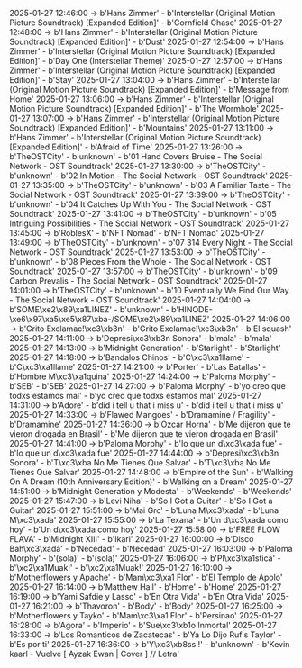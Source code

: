 2025-01-27 12:46:00 -> b'Hans Zimmer' - b'Interstellar (Original Motion Picture Soundtrack) [Expanded Edition]' - b'Cornfield Chase'
2025-01-27 12:48:00 -> b'Hans Zimmer' - b'Interstellar (Original Motion Picture Soundtrack) [Expanded Edition]' - b'Dust'
2025-01-27 12:54:00 -> b'Hans Zimmer' - b'Interstellar (Original Motion Picture Soundtrack) [Expanded Edition]' - b'Day One (Interstellar Theme)'
2025-01-27 12:57:00 -> b'Hans Zimmer' - b'Interstellar (Original Motion Picture Soundtrack) [Expanded Edition]' - b'Stay'
2025-01-27 13:04:00 -> b'Hans Zimmer' - b'Interstellar (Original Motion Picture Soundtrack) [Expanded Edition]' - b'Message from Home'
2025-01-27 13:06:00 -> b'Hans Zimmer' - b'Interstellar (Original Motion Picture Soundtrack) [Expanded Edition]' - b'The Wormhole'
2025-01-27 13:07:00 -> b'Hans Zimmer' - b'Interstellar (Original Motion Picture Soundtrack) [Expanded Edition]' - b'Mountains'
2025-01-27 13:11:00 -> b'Hans Zimmer' - b'Interstellar (Original Motion Picture Soundtrack) [Expanded Edition]' - b'Afraid of Time'
2025-01-27 13:26:00 -> b'TheOSTCity' - b'unknown' - b'01  Hand Covers Bruise - The Social Network - OST Soundtrack'
2025-01-27 13:30:00 -> b'TheOSTCity' - b'unknown' - b'02  In Motion - The Social Network - OST Soundtrack'
2025-01-27 13:35:00 -> b'TheOSTCity' - b'unknown' - b'03  A Familiar Taste - The Social Network - OST Soundtrack'
2025-01-27 13:39:00 -> b'TheOSTCity' - b'unknown' - b'04  It Catches Up With You - The Social Network - OST Soundtrack'
2025-01-27 13:41:00 -> b'TheOSTCity' - b'unknown' - b'05  Intriguing Possibilities - The Social Network - OST Soundtrack'
2025-01-27 13:45:00 -> b'RoblesX' - b'NFT Nomad' - b'NFT Nomad'
2025-01-27 13:49:00 -> b'TheOSTCity' - b'unknown' - b'07  314 Every Night - The Social Network - OST Soundtrack'
2025-01-27 13:53:00 -> b'TheOSTCity' - b'unknown' - b'08  Pieces From the Whole - The Social Network - OST Soundtrack'
2025-01-27 13:57:00 -> b'TheOSTCity' - b'unknown' - b'09  Carbon Prevalis - The Social Network - OST Soundtrack'
2025-01-27 14:01:00 -> b'TheOSTCity' - b'unknown' - b'10  Eventually We Find Our Way - The Social Network - OST Soundtrack'
2025-01-27 14:04:00 -> b'SOME\xe2\x89\xa1LINEZ' - b'unknown' - b'HINODE-\xe6\x97\xa5\xe5\x87\xba-/SOME\xe2\x89\xa1LINEZ'
2025-01-27 14:06:00 -> b'Grito Exclamac!\xc3\xb3n' - b'Grito Exclamac!\xc3\xb3n' - b'El squash'
2025-01-27 14:11:00 -> b'Depresi\xc3\xb3n Sonora' - b'mala' - b'mala'
2025-01-27 14:13:00 -> b'Midnight Generation' - b'Starlight' - b'Starlight'
2025-01-27 14:18:00 -> b'Bandalos Chinos' - b'C\xc3\xa1llame' - b'C\xc3\xa1llame'
2025-01-27 14:21:00 -> b'Porter' - b'Las Batallas' - b'Hombre M\xc3\xa1quina'
2025-01-27 14:24:00 -> b'Paloma Morphy' - b'SEB' - b'SEB'
2025-01-27 14:27:00 -> b'Paloma Morphy' - b'yo creo que todxs estamos mal' - b'yo creo que todxs estamos mal'
2025-01-27 14:31:00 -> b'Adore' - b'did i tell u that i miss u' - b'did i tell u that i miss u'
2025-01-27 14:33:00 -> b'Flawed Mangoes' - b'Dramamine / Fragility' - b'Dramamine'
2025-01-27 14:36:00 -> b'Ozcar Horna' - b'Me dijeron que te vieron drogada en Brasil' - b'Me dijeron que te vieron drogada en Brasil'
2025-01-27 14:41:00 -> b'Paloma Morphy' - b'lo que un d\xc3\xada fue' - b'lo que un d\xc3\xada fue'
2025-01-27 14:44:00 -> b'Depresi\xc3\xb3n Sonora' - b'T\xc3\xba No Me Tienes Que Salvar' - b'T\xc3\xba No Me Tienes Que Salvar'
2025-01-27 14:48:00 -> b'Empire of the Sun' - b'Walking On A Dream (10th Anniversary Edition)' - b'Walking on a Dream'
2025-01-27 14:51:00 -> b'Midnight Generation y Modesta' - b'Weekends' - b'Weekends'
2025-01-27 15:47:00 -> b'Levi Niha' - b'So I Got a Guitar' - b'So I Got a Guitar'
2025-01-27 15:51:00 -> b'Mai Grc' - b'Luna M\xc3\xada' - b'Luna M\xc3\xada'
2025-01-27 15:55:00 -> b'La Texana' - b'Un d\xc3\xada como hoy' - b'Un d\xc3\xada como hoy'
2025-01-27 15:58:00 -> b'FREE FLOW FLAVA' - b'Midnight XIII' - b'Ikari'
2025-01-27 16:00:00 -> b'Disco Bah\xc3\xada' - b'Necedad' - b'Necedad'
2025-01-27 16:03:00 -> b'Paloma Morphy' - b'(sola)' - b'(sola)'
2025-01-27 16:06:00 -> b'Pl\xc3\xa1stica' - b'\xc2\xa1Muak!' - b'\xc2\xa1Muak!'
2025-01-27 16:10:00 -> b'Motherflowers y Apache' - b'Mam\xc3\xa1 Flor' - b'El Templo de Apolo'
2025-01-27 16:14:00 -> b'Matthew Hall' - b'Home' - b'Home'
2025-01-27 16:19:00 -> b'Yami Safdie y Lasso' - b'En Otra Vida' - b'En Otra Vida'
2025-01-27 16:21:00 -> b'Thavoron' - b'Body' - b'Body'
2025-01-27 16:25:00 -> b'Motherflowers y Tayko' - b'Mam\xc3\xa1 Flor' - b'Persinao'
2025-01-27 16:28:00 -> b'Agora' - b'Imperio' - b'Sue\xc3\xb1o Inmortal'
2025-01-27 16:33:00 -> b'Los Romanticos de Zacatecas' - b'Ya Lo Dijo Rufis Taylor' - b'Es por ti'
2025-01-27 16:36:00 -> b'Y\xc3\xb8ss !' - b'unknown' - b'Kevin kaarl - Vuelve [ Ayzak Ewan | Cover ] // Letra'
